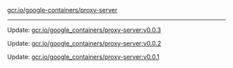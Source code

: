 [gcr.io/google-containers/proxy-server](https://hub.docker.com/r/cruse/proxy-server/tags/) 

----
Update: [gcr.io/google_containers/proxy-server:v0.0.3](https://hub.docker.com/r/cruse/proxy-server/tags/)

Update: [gcr.io/google_containers/proxy-server:v0.0.2](https://hub.docker.com/r/cruse/proxy-server/tags/)

Update: [gcr.io/google_containers/proxy-server:v0.0.1](https://hub.docker.com/r/cruse/proxy-server/tags/)

